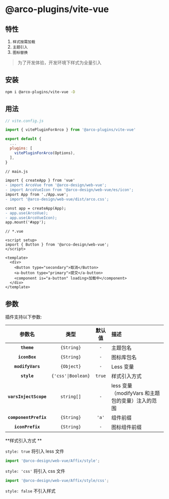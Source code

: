 # @arco-plugins/vite-vue

## 特性

1. `样式按需加载`
2. `主题引入`
3. `图标替换`

> 为了开发体验，开发环境下样式为全量引入

## 安装

```bash
npm i @arco-plugins/vite-vue -D
```

## 用法

```js
// vite.config.js

import { vitePluginForArco } from '@arco-plugins/vite-vue'

export default {
  ...
  plugins: [
    vitePluginForArco(Options),
  ],
}
```

```diff
// main.js

import { createApp } from 'vue'
- import ArcoVue from '@arco-design/web-vue';
- import ArcoVueIcon from '@arco-design/web-vue/es/icon';
import App from './App.vue';
- import '@arco-design/web-vue/dist/arco.css';

const app = createApp(App);
- app.use(ArcoVue);
- app.use(ArcoVueIcon);
app.mount('#app');
```

```tsx
// *.vue

<script setup>
import { Button } from '@arco-design/web-vue';
</script>

<template>
  <div>
    <Button type="secondary">取消</Button>
    <a-button type="primary">提交</a-button>
    <component is="a-button" loading>加载中</component>
  </div>
</template>
```

## 参数

插件支持以下参数:

|        参数名         |        类型        | 默认值 | 描述                                             |
| :-------------------: | :----------------: | :----: | :----------------------------------------------- |
|      **`theme`**      |     `{String}`     |  `-`   | 主题包名                                         |
|     **`iconBox`**     |     `{String}`     |  `-`   | 图标库包名                                       |
|   **`modifyVars`**    |     `{Object}`     |  `-`   | Less 变量                                        |
|      **`style`**      | `{'css'\|Boolean}` | `true` | 样式引入方式                                     |
| **`varsInjectScope`** |     `string[]`     |  `-`   | less 变量（modifyVars 和主题包的变量）注入的范围 |
| **`componentPrefix`** |     `{String}`     | `'a'`  | 组件前缀                                         |
|   **`iconPrefix`**    |     `{String}`     |  `-`   | 图标组件前缀                                     |

**样式引入方式 **

`style: true` 将引入 less 文件

```js
import '@arco-design/web-vue/Affix/style';
```

`style: 'css'` 将引入 css 文件

```js
import '@arco-design/web-vue/Affix/style/css';
```

`style: false` 不引入样式
